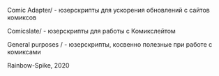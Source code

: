 Comic Adapter/ - юзерскрипты для ускорения обновлений с сайтов комиксов

Comicslate/ - юзерскрипты для работы с Комикслейтом

General purposes / - юзерскрипты, косвенно полезные при работе с комиксами

Rainbow-Spike, 2020
